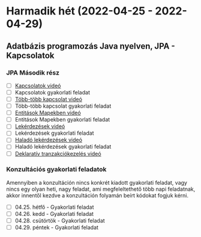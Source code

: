 # Harmadik hét (2022-04-25 - 2022-04-29)

## Adatbázis programozás Java nyelven, JPA - Kapcsolatok

### JPA Második rész

* [ ] [Kapcsolatok videó](https://e-learning.training360.com/courses/take/adatbazis-programozas-jpa-technologiaval/lessons/10769295-kapcsolatok)
* [ ] Kapcsolatok gyakorlati feladat
* [ ] [Több-több kapcsolat videó](https://e-learning.training360.com/courses/take/adatbazis-programozas-jpa-technologiaval/lessons/10769296-tobb-tobb-kapcsolat)
* [ ] Több-több kapcsolat gyakorlati feladat
* [ ] [Entitások Mapekben videó](https://e-learning.training360.com/courses/take/adatbazis-programozas-jpa-technologiaval/lessons/10769297-entitasok-mapekben)
* [ ] Entitások Mapekben gyakorlati feladat
* [ ] [Lekérdezések videó](https://e-learning.training360.com/courses/take/adatbazis-programozas-jpa-technologiaval/lessons/10769300-lekerdezesek)
* [ ] Lekérdezések gyakorlati feladat
* [ ] [Haladó lekérdezések videó](https://e-learning.training360.com/courses/take/adatbazis-programozas-jpa-technologiaval/lessons/10769301-halado-lekerdezesek)
* [ ] Haladó lekérdezések gyakorlati feladat
* [ ] [Deklaratív tranzakciókezelés videó](https://e-learning.training360.com/courses/take/adatbazis-programozas-jpa-technologiaval/lessons/10769307-deklarativ-tranzakciokezeles)

### Konzultációs gyakorlati feladatok

Amennyiben a konzultáción nincs konkrét kiadott gyakorlati feladat, vagy nincs egy olyan heti, nagy feladat, ami 
megfeleltethető több napi feladatnak, akkor innentől kezdve a konzultáción folyamán beírt kódokat fogjuk kérni.

* [ ] 04.25. hétfő - Gyakorlati feladat
* [ ] 04.26. kedd - Gyakorlati feladat
* [ ] 04.28. csütörtök - Gyakorlati feladat
* [ ] 04.29. péntek - Gyakorlati feladat
